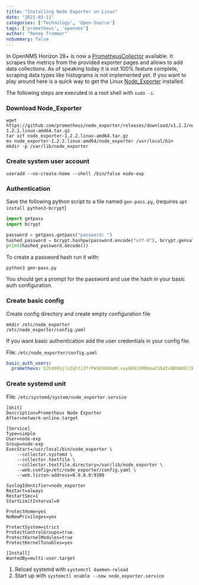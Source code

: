 ```yaml
---
title: "Installing Node Exporter on Linux"
date: "2021-03-11"
categories: ['Technology', 'Open-Source']
tags: ['prometheus', 'opennms']
author: "Ronny Trommer"
noSummary: false
---
```


In OpenNMS Horizon 28+ is now a [PrometheusCollector](https://docs.opennms.com/horizon/28.0.1/operation/performance-data-collection/collectors/prometheus.html) available.
It scrapes the metrics from the provided exporter pages and allows to add data collections.
As of speaking today it is not 100% feature complete, scraping data types like histograms is not implemented yet.
If you want to play around here is a quick way to get the Linux [Node_Exporter](https://github.com/prometheus/node_exporter) installed.

The following steps are executed in a root shell with `sudo -i`.

### Download Node_Exporter

```console
wget https://github.com/prometheus/node_exporter/releases/download/v1.2.2/node_exporter-1.2.2.linux-amd64.tar.gz
tar xzf node_exporter-1.2.2.linux-amd64.tar.gz
mv node_exporter-1.2.2.linux-amd64/node_exporter /usr/local/bin
mkdir -p /var/lib/node_exporter
```

### Create system user account

```console
useradd --no-create-home --shell /bin/false node-exp
```

### Authentication

Save the following python script to a file named `gen-pass.py`, (requires `apt install python3-bcrypt`)

```python
import getpass
import bcrypt

password = getpass.getpass("password: ")
hashed_password = bcrypt.hashpw(password.encode("utf-8"), bcrypt.gensalt())
print(hashed_password.decode())
```

To create a password hash run it with:

```console
python3 gen-pass.py
```

You should get a prompt for the password and use the hash in your basic auth configuration.

### Create basic config

Create config directory and create empty configuration file

```console
mkdir /etc/node_exporter
/etc/node_exporter/config.yaml
```

If you want basic authentication add the user credentials in your config file.

File: `/etc/node_exporter/config.yaml`

```yaml
basic_auth_users:
  prometheus: $2b$09$jlnZqhti2frPWS69U8XmM.vwy6K0J5R0kmaCSb4IvNBXNXOlIKAC.
```

### Create systemd unit

File: `/etc/systemd/system/node_exporter.service`

```console
[Unit]
Description=Prometheus Node Exporter
After=network-online.target

[Service]
Type=simple
User=node-exp
Group=node-exp
ExecStart=/usr/local/bin/node_exporter \
    --collector.systemd \
    --collector.textfile \
    --collector.textfile.directory=/var/lib/node_exporter \
    --web.config=/etc/node_exporter/config.yaml \
    --web.listen-address=0.0.0.0:9100

SyslogIdentifier=node_exporter
Restart=always
RestartSec=1
StartLimitInterval=0

ProtectHome=yes
NoNewPrivileges=yes

ProtectSystem=strict
ProtectControlGroups=true
ProtectKernelModules=true
ProtectKernelTunables=yes

[Install]
WantedBy=multi-user.target
```

1. Reload systemd with `systemctl daemon-reload`
2. Start up with `systemctl enable --now node_exporter.service`
